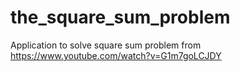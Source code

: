 # the_square_sum_problem

Application to solve square sum problem from https://www.youtube.com/watch?v=G1m7goLCJDY
